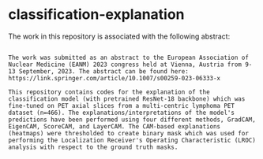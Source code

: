 # classification-explanation

The work in this repository is associated with the following abstract:
```Estimating the Tumor Localization Performance via Class-Activation Map Explanations of a Slice Classification Neural Network Without Pixel-Level Supervision S. Ahamed, C. F. Uribe, A. Rahmim.'''

The work was submitted as an abstract to the European Association of Nuclear Medicine (EANM) 2023 congress held at Vienna, Austria from 9-13 September, 2023. The abstract can be found here: 
https://link.springer.com/article/10.1007/s00259-023-06333-x

This repository contains codes for the explanation of the classification model (with pretrained ResNet-18 backbone) which was fine-tuned on PET axial slices from a multi-centric lymphoma PET dataset (n=466). The explanations/interpretations of the model's predictions have been performed using four different methods, GradCAM, EigenCAM, ScoreCAM, and LayerCAM. The CAM-based explanations (heatmaps) were thresholded to create binary mask which was used for performing the Localization Receiver's Operating Characteristic (LROC) analysis with respect to the ground truth masks.